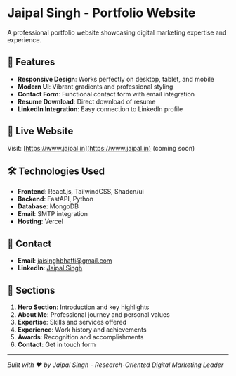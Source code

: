 # Jaipal Singh - Portfolio Website

A professional portfolio website showcasing digital marketing expertise and experience.

## 🌟 Features

- **Responsive Design**: Works perfectly on desktop, tablet, and mobile
- **Modern UI**: Vibrant gradients and professional styling
- **Contact Form**: Functional contact form with email integration
- **Resume Download**: Direct download of resume
- **LinkedIn Integration**: Easy connection to LinkedIn profile

## 🚀 Live Website

Visit: [https://www.jaipal.in](https://www.jaipal.in) (coming soon)

## 🛠️ Technologies Used

- **Frontend**: React.js, TailwindCSS, Shadcn/ui
- **Backend**: FastAPI, Python
- **Database**: MongoDB
- **Email**: SMTP integration
- **Hosting**: Vercel

## 📧 Contact

- **Email**: jaisinghbhatti@gmail.com
- **LinkedIn**: [Jaipal Singh](https://www.linkedin.com/in/singh-jaipal/)

## 🎯 Sections

1. **Hero Section**: Introduction and key highlights
2. **About Me**: Professional journey and personal values
3. **Expertise**: Skills and services offered
4. **Experience**: Work history and achievements
5. **Awards**: Recognition and accomplishments
6. **Contact**: Get in touch form

---

*Built with ❤️ by Jaipal Singh - Research-Oriented Digital Marketing Leader*